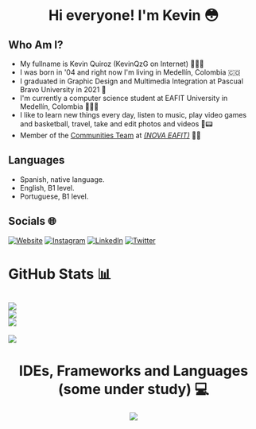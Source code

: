 <h1 align="center">Hi everyone! I'm Kevin 😳</h1>

## Who Am I?
- My fullname is Kevin Quiroz (KevinQzG on Internet) 👨🏼‍🚀
- I was born in '04 and right now I'm living in Medellín, Colombia 🇨🇴
- I graduated in Graphic Design and Multimedia Integration at Pascual Bravo University in 2021 🎨
- I'm currently a computer science student at EAFIT University in Medellín, Colombia 👨🏻‍🎓
- I like to learn new things every day, listen to music, play video games and basketball, travel, take and edit photos and videos 🏀📟
- Member of the [Communities Team](https://github.com/gruponovaeafit) at [*(NOVA EAFIT)*](https://www.instagram.com/novaeafit/) 🚀💜

## Languages
- Spanish, native language.
- English, B1 level.
- Portuguese, B1 level.

## Socials 🌐
[![Website](https://img.shields.io/website-up-down-green-red/http/monip.org.svg)](https://kevinqzg.github.io/Portfolio)
[![Instagram](https://img.shields.io/badge/Instagram-%23E4405F.svg?logo=Instagram&logoColor=white)](https://instagram.com/kquirozg30)
[![LinkedIn](https://img.shields.io/badge/LinkedIn-%230077B5.svg?logo=linkedin&logoColor=white)](https://linkedin.com/in/kevinqzg) 
[![Twitter](https://img.shields.io/badge/Twitter-%231DA1F2.svg?logo=Twitter&logoColor=white)](https://twitter.com/kevinqzg30)

# GitHub Stats 📊
![](https://github-readme-stats.vercel.app/api?username=KevinQzG&theme=radical&hide_border=false&include_all_commits=false&count_private=false)<br/>
![](https://github-readme-streak-stats.herokuapp.com/?user=KevinQzG&theme=radical&hide_border=false)<br/>
![](https://github-readme-stats.vercel.app/api/top-langs/?username=KevinQzG&theme=tokyonight&hide_border=false&include_all_commits=false&count_private=false&layout=compact)
---
[![](https://visitcount.itsvg.in/api?id=KevinQzG&icon=2&color=4)](https://visitcount.itsvg.in)

<h1 align="center">IDEs, Frameworks and Languages (some under study) 💻</h1>
<p align="center">
  <a href="https://skillicons.dev">
    <img src="https://skillicons.dev/icons?i=vscode,xd,pr,ps,illustrator,ae,blender,cloudflare,wordpress,github,python,java,cpp,html,css,js,bootstrap,django,arduino,mongodb,mysql,swift,md,scala,haskell" />
  </a>
</p>
